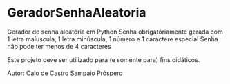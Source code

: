 # GeradorSenhaAleatoria
Gerador de senha aleatória em Python
Senha obrigatóriamente gerada com 1 letra maíuscula, 1 letra minúscula, 1 número e 1 caractere especial
Senha não pode ter menos de 4 caracteres

Este projeto deve ser utilizado para (e somente para) fins didáticos.

Autor: Caio de Castro Sampaio Próspero